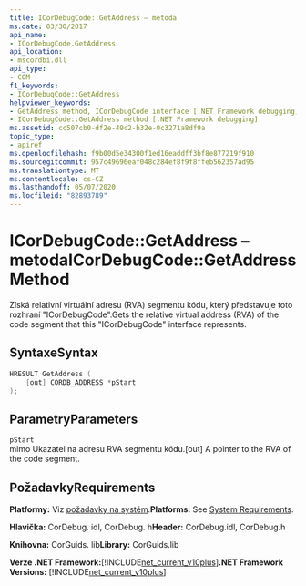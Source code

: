 ```yaml
---
title: ICorDebugCode::GetAddress – metoda
ms.date: 03/30/2017
api_name:
- ICorDebugCode.GetAddress
api_location:
- mscordbi.dll
api_type:
- COM
f1_keywords:
- ICorDebugCode::GetAddress
helpviewer_keywords:
- GetAddress method, ICorDebugCode interface [.NET Framework debugging]
- ICorDebugCode::GetAddress method [.NET Framework debugging]
ms.assetid: cc507cb0-df2e-49c2-b32e-0c3271a8df9a
topic_type:
- apiref
ms.openlocfilehash: f9b00d5e34300f1ed16eaddff3bf8e877219f910
ms.sourcegitcommit: 957c49696eaf048c284ef8f9f8ffeb562357ad95
ms.translationtype: MT
ms.contentlocale: cs-CZ
ms.lasthandoff: 05/07/2020
ms.locfileid: "82893789"
---
```

# <a name="icordebugcodegetaddress-method"></a><span data-ttu-id="ab9ba-102">ICorDebugCode::GetAddress – metoda</span><span class="sxs-lookup"><span data-stu-id="ab9ba-102">ICorDebugCode::GetAddress Method</span></span>
<span data-ttu-id="ab9ba-103">Získá relativní virtuální adresu (RVA) segmentu kódu, který představuje toto rozhraní "ICorDebugCode".</span><span class="sxs-lookup"><span data-stu-id="ab9ba-103">Gets the relative virtual address (RVA) of the code segment that this "ICorDebugCode" interface represents.</span></span>  
  
## <a name="syntax"></a><span data-ttu-id="ab9ba-104">Syntaxe</span><span class="sxs-lookup"><span data-stu-id="ab9ba-104">Syntax</span></span>  
  
```cpp  
HRESULT GetAddress (  
    [out] CORDB_ADDRESS *pStart  
);  
```  
  
## <a name="parameters"></a><span data-ttu-id="ab9ba-105">Parametry</span><span class="sxs-lookup"><span data-stu-id="ab9ba-105">Parameters</span></span>  
 `pStart`  
 <span data-ttu-id="ab9ba-106">mimo Ukazatel na adresu RVA segmentu kódu.</span><span class="sxs-lookup"><span data-stu-id="ab9ba-106">[out] A pointer to the RVA of the code segment.</span></span>  
  
## <a name="requirements"></a><span data-ttu-id="ab9ba-107">Požadavky</span><span class="sxs-lookup"><span data-stu-id="ab9ba-107">Requirements</span></span>  
 <span data-ttu-id="ab9ba-108">**Platformy:** Viz [požadavky na systém](../../get-started/system-requirements.md).</span><span class="sxs-lookup"><span data-stu-id="ab9ba-108">**Platforms:** See [System Requirements](../../get-started/system-requirements.md).</span></span>  
  
 <span data-ttu-id="ab9ba-109">**Hlavička:** CorDebug. idl, CorDebug. h</span><span class="sxs-lookup"><span data-stu-id="ab9ba-109">**Header:** CorDebug.idl, CorDebug.h</span></span>  
  
 <span data-ttu-id="ab9ba-110">**Knihovna:** CorGuids. lib</span><span class="sxs-lookup"><span data-stu-id="ab9ba-110">**Library:** CorGuids.lib</span></span>  
  
 <span data-ttu-id="ab9ba-111">**Verze .NET Framework:**[!INCLUDE[net_current_v10plus](../../../../includes/net-current-v10plus-md.md)]</span><span class="sxs-lookup"><span data-stu-id="ab9ba-111">**.NET Framework Versions:** [!INCLUDE[net_current_v10plus](../../../../includes/net-current-v10plus-md.md)]</span></span>
